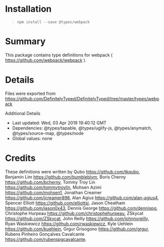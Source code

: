 # Installation
> `npm install --save @types/webpack`

# Summary
This package contains type definitions for webpack ( https://github.com/webpack/webpack ).

# Details
Files were exported from https://github.com/DefinitelyTyped/DefinitelyTyped/tree/master/types/webpack

Additional Details
 * Last updated: Wed, 03 Apr 2019 19:40:12 GMT
 * Dependencies: @types/tapable, @types/uglify-js, @types/anymatch, @types/source-map, @types/node
 * Global values: none

# Credits
These definitions were written by Qubo <https://github.com/tkqubo>, Benjamin Lim <https://github.com/bumbleblym>, Boris Cherny <https://github.com/bcherny>, Tommy Troy Lin <https://github.com/tommytroylin>, Mohsen Azimi <https://github.com/mohsen1>, Jonathan Creamer <https://github.com/jcreamer898>, Alan Agius <https://github.com/alan-agius4>, Spencer Elliott <https://github.com/elliottsj>, Jason Cheatham <https://github.com/jason0x43>, Dennis George <https://github.com/dennispg>, Christophe Hurpeau <https://github.com/christophehurpeau>, ZSkycat <https://github.com/ZSkycat>, John Reilly <https://github.com/johnnyreilly>, Ryan Waskiewicz <https://github.com/rwaskiewicz>, Kyle Uehlein <https://github.com/kuehlein>, Grgur Grisogono <https://github.com/grgur>, Rubens Pinheiro Gonçalves Cavalcante <https://github.com/rubenspgcavalcante>.
